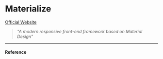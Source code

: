 # Materialize

[Official Website](https://materializecss.com)

> *"A modern responsive front-end framework based on Material Design"*

---

#### Reference

